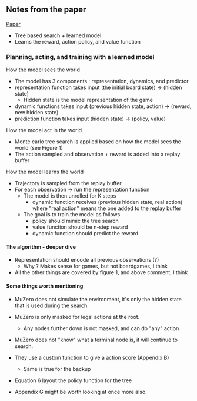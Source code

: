 
## Notes from the paper
[Paper](https://arxiv.org/pdf/1911.08265.pdf)

- Tree based search + learned model
- Learns the reward, action policy, and value function

### Planning, acting, and training with a learned model

How the model sees the world
- The model has 3 components : representation, dynamics, and predictor
- representation function takes input (the initial board state) -> (hidden state) 
  - Hidden state is the model representation of the game
- dynamic functions takes input (previous hidden state, action) -> (reward, new hidden state)
- prediction function takes input (hidden state) -> (policy, value)

How the model act in the world
- Monte carlo tree search is applied based on how the model sees the world (see Figure 1)
- The action sampled and observation + reward is added into a replay buffer

How the model learns the world
- Trajectory is sampled from the replay buffer
- For each observation -> run the representation function 
  - The model is then unrolled for K steps 
    - dynamic function receives (previous hidden state, real action)  where "real action" means the one added to the replay buffer
  - The goal is to train the model as follows
    - policy should mimic the tree search 
    - value function should be n-step reward
    - dynamic function should predict the reward.
  
#### The algorithm - deeper dive
- Representation should encode all previous observations (?)
  - Why ? Makes sense for games, but not boardgames, I think
-  All the other things are covered by figure 1, and above comment, I think


#### Some things worth mentioning
- MuZero does not simulate the environment, it's only the hidden state that is used during the search.
- MuZero is only masked for legal actions at the root. 
  - Any nodes further down is not masked, and can do "any" action
- MuZero does not "know" what a terminal node is, it will continue to search.

- They use a custom function to give a action score (Appendix B) 
  - Same is true for the backup


- Equation 6 layout the policy function for the tree
- Appendix G might be worth looking at once more also.
